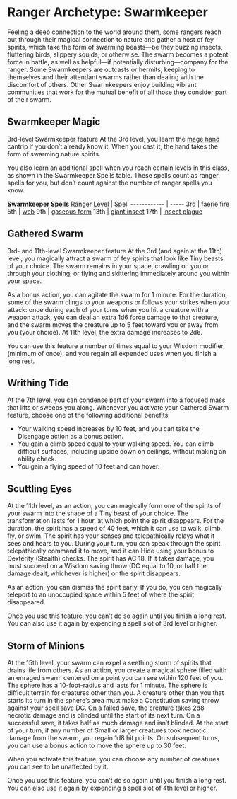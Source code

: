 # Ranger Archetype: Swarmkeeper
Feeling a deep connection to the world around them, some rangers reach out through their magical connection to nature and gather a host of fey spirits, which take the form of swarming beasts—be they buzzing insects, fluttering birds, slippery squids, or otherwise. The swarm becomes a potent force in battle, as well as helpful—if potentially disturbing—company for the ranger. Some Swarmkeepers are outcasts or hermits, keeping to themselves and their attendant swarms rather than dealing with the discomfort of others. Other Swarmkeepers enjoy building vibrant communities that work for the mutual benefit of all those they consider part of their swarm.

## Swarmkeeper Magic
3rd-level Swarmkeeper feature
At the 3rd level, you learn the [mage hand]() cantrip if you don’t already know it. When you cast it, the hand takes the form of swarming nature spirits.

You also learn an additional spell when you reach certain levels in this class, as shown in the Swarmkeeper Spells table. These spells count as ranger spells for you, but don’t count against the number of ranger spells you know.

**Swarmkeeper Spells**
Ranger Level | Spell
------------ | -----
3rd | [faerie fire]()
5th | [web]()
9th | [gaseous form]()
13th | [giant insect]()
17th | [insect plague]()

## Gathered Swarm
3rd- and 11th-level Swarmkeeper feature
At the 3rd (and again at the 11th) level, you magically attract a swarm of fey spirits that look like Tiny beasts of your choice. The swarm remains in your space, crawling on you or through your clothing, or flying and skittering immediately around you within your space.

As a bonus action, you can agitate the swarm for 1 minute. For the duration, some of the swarm clings to your weapons or follows your strikes when you attack: once during each of your turns when you hit a creature with a weapon attack, you can deal an extra 1d6 force damage to that creature, and the swarm moves the creature up to 5 feet toward you or away from you (your choice). At 11th level, the extra damage increases to 2d6.

You can use this feature a number of times equal to your Wisdom modifier (minimum of once), and you regain all expended uses when you finish a long rest.

## Writhing Tide
At the 7th level, you can condense part of your swarm into a focused mass that lifts or sweeps you along. Whenever you activate your Gathered Swarm feature, choose one of the following additional benefits:
* Your walking speed increases by 10 feet, and you can take the Disengage action as a bonus action.
* You gain a climb speed equal to your walking speed. You can climb difficult surfaces, including upside down on ceilings, without making an ability check.
* You gain a flying speed of 10 feet and can hover.

## Scuttling Eyes
At the 11th level, as an action, you can magically form one of the spirits of your swarm into the shape of a Tiny beast of your choice. The transformation lasts for 1 hour, at which point the spirit disappears. For the duration, the spirit has a speed of 40 feet, which it can use to walk, climb, fly, or swim. The spirit has your senses and telepathically relays what it sees and hears to you. During your turn, you can speak through the spirit, telepathically command it to move, and it can Hide using your bonus to Dexterity (Stealth) checks. The spirit has AC 18. If it takes damage, you must succeed on a Wisdom saving throw (DC equal to 10, or half the damage dealt, whichever is higher) or the spirit disappears.

As an action, you can dismiss the spirit early. If you do, you can magically teleport to an unoccupied space within 5 feet of where the spirit disappeared.

Once you use this feature, you can’t do so again until you finish a long rest. You can also use it again by expending a spell slot of 3rd level or higher.

## Storm of Minions
At the 15th level, your swarm can expel a seething storm of spirits that drains life from others. As an action, you create a magical sphere filled with an enraged swarm centered on a point you can see within 120 feet of you. The sphere has a 10-foot-radius and lasts for 1 minute. The sphere is difficult terrain for creatures other than you. A creature other than you that starts its turn in the sphere’s area must make a Constitution saving throw against your spell save DC. On a failed save, the creature takes 2d8 necrotic damage and is blinded until the start of its next turn. On a successful save, it takes half as much damage and isn’t blinded. At the start of your turn, if any number of Small or larger creatures took necrotic damage from the swarm, you regain 1d8 hit points. On subsequent turns, you can use a bonus action to move the sphere up to 30 feet.

When you activate this feature, you can choose any number of creatures you can see to be unaffected by it.

Once you use this feature, you can’t do so again until you finish a long rest. You can also use it again by expending a spell slot of 4th level or higher.